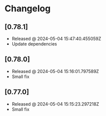 # Changelog

## [0.78.1]

- Released @ 2024-05-04 15:47:40.455059Z
- Update dependencies

## [0.78.0]

- Released @ 2024-05-04 15:16:01.797589Z
- Small fix

## [0.77.0]

- Released @ 2024-05-04 15:15:23.297218Z
- Small fix
